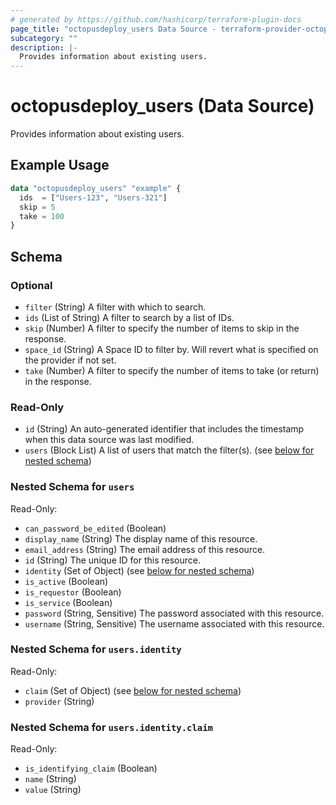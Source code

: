```yaml
---
# generated by https://github.com/hashicorp/terraform-plugin-docs
page_title: "octopusdeploy_users Data Source - terraform-provider-octopusdeploy"
subcategory: ""
description: |-
  Provides information about existing users.
---
```


# octopusdeploy_users (Data Source)

Provides information about existing users.

## Example Usage

```terraform
data "octopusdeploy_users" "example" {
  ids  = ["Users-123", "Users-321"]
  skip = 5
  take = 100
}
```

<!-- schema generated by tfplugindocs -->
## Schema

### Optional

- `filter` (String) A filter with which to search.
- `ids` (List of String) A filter to search by a list of IDs.
- `skip` (Number) A filter to specify the number of items to skip in the response.
- `space_id` (String) A Space ID to filter by. Will revert what is specified on the provider if not set.
- `take` (Number) A filter to specify the number of items to take (or return) in the response.

### Read-Only

- `id` (String) An auto-generated identifier that includes the timestamp when this data source was last modified.
- `users` (Block List) A list of users that match the filter(s). (see [below for nested schema](#nestedblock--users))

<a id="nestedblock--users"></a>
### Nested Schema for `users`

Read-Only:

- `can_password_be_edited` (Boolean)
- `display_name` (String) The display name of this resource.
- `email_address` (String) The email address of this resource.
- `id` (String) The unique ID for this resource.
- `identity` (Set of Object) (see [below for nested schema](#nestedatt--users--identity))
- `is_active` (Boolean)
- `is_requestor` (Boolean)
- `is_service` (Boolean)
- `password` (String, Sensitive) The password associated with this resource.
- `username` (String, Sensitive) The username associated with this resource.

<a id="nestedatt--users--identity"></a>
### Nested Schema for `users.identity`

Read-Only:

- `claim` (Set of Object) (see [below for nested schema](#nestedobjatt--users--identity--claim))
- `provider` (String)

<a id="nestedobjatt--users--identity--claim"></a>
### Nested Schema for `users.identity.claim`

Read-Only:

- `is_identifying_claim` (Boolean)
- `name` (String)
- `value` (String)
